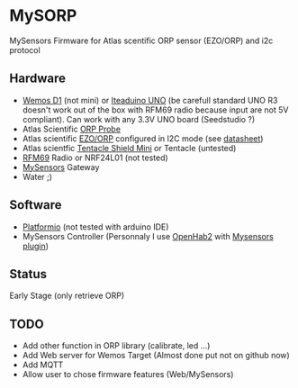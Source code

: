 # MySORP
MySensors Firmware for Atlas scentific ORP sensor (EZO/ORP) and i2c protocol

## Hardware
* [Wemos D1](https://www.wemos.cc/product/d1.html) (not mini) or [Iteaduino UNO](https://www.itead.cc/iteaduino-uno.html) (be carefull standard UNO R3 doesn't work out of the box with RFM69 radio because input are not 5V compliant). Can work with any 3.3V UNO board (Seedstudio ?)
* Atlas Scientific [ORP Probe ](http://www.atlas-scientific.com/product_pages/probes/orp_probe.html)
* Atlas scientific [EZO/ORP](http://www.atlas-scientific.com/product_pages/circuits/ezo_orp.html) configured in I2C mode (see [datasheet](http://www.atlas-scientific.com/_files/_datasheets/_circuit/ORP_EZO_datasheet.pdf))
* Atlas scientfic [Tentacle Shield Mini](http://www.atlas-scientific.com/product_pages/components/tentacle-shield-mini.html) or Tentacle (untested)
* [RFM69](http://www.hoperf.com/rf_transceiver/modules/RFM69W.html) Radio or NRF24L01 (not tested)
* [MySensors](https://www.mysensors.org/) Gateway
* Water ;)

## Software
* [Platformio](http://platformio.org/) (not tested with arduino IDE)
* MySensors Controller (Personnaly I use [OpenHab2](http://www.openhab.org/) with [Mysensors plugin](https://github.com/tobof/openhab2-addons/wiki))

## Status
Early Stage (only retrieve ORP)

## TODO
* Add other function in ORP library (calibrate, led ...)
* Add Web server for Wemos Target (Almost done put not on github now)
* Add MQTT
* Allow user to chose firmware features (Web/MySensors)
